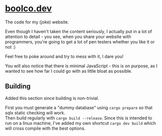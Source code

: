 # [boolco.dev](https://boolco.dev)
The code for my (joke) website.

Even though I haven't taken the content seriously, I actually put in a lot of attention to detail - you see, when you share your website with programmers, you're going to get a lot of pen testers whether you like it or not :)

Feel free to poke around and try to mess with it, I dare you!

You will also notice that there is minimal JavaScript - this is on purpose, as I wanted to see how far I could go with as little bloat as possible.

## Building
Added this section since building is non-trivial.

First you must generate a "dummy database" using `cargo prepare` so that sqlx static checking will work.  
Then build regularly with `cargo build --release`. Since this is intended to run on a linux machine, I've added my own shortcut `cargo dev build` which will cross compile with the best options.